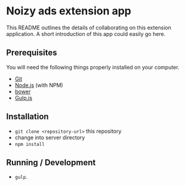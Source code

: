 # Noizy ads extension app

This README outlines the details of collaborating on this extension application.
A short introduction of this app could easily go here.

## Prerequisites

You will need the following things properly installed on your computer.

* [Git](http://git-scm.com/)
* [Node.js](http://nodejs.org/) (with NPM)
* [bower](http://bower.io/)
* [Gulp.js](http://gulpjs.com/)

## Installation

* `git clone <repository-url>` this repository
* change into server directory
* `npm install`

## Running / Development

* `gulp`.
